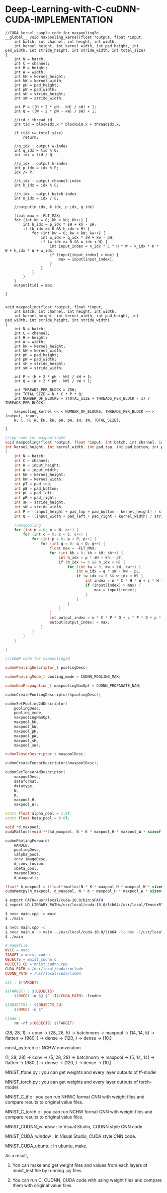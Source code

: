 # Deep-Learning-with-C-cuDNN-CUDA-IMPLEMENTATION

```cuda
//CUDA kernel sample code for maxpooling2d
__global__ void maxpooling_kernel(float *output, float *input,
	int batch, int channel, int height, int width,
	int kernel_height, int kernel_width, int pad_height, int pad_width, int stride_height, int stride_width, int total_size)
{
	int N = batch;
	int C = channel;
	int H = height;
	int W = width;
	int kH = kernel_height;
	int kW = kernel_width;
	int pH = pad_height;
	int pW = pad_width;
	int sH = stride_height;
	int sW = stride_width;

	int P = ((H + 2 * pH - kH) / sH) + 1;
	int Q = ((W + 2 * pW - kW) / sW) + 1;

	//tid : thread id
	int tid = blockIdx.x * blockDim.x + threadIdx.x;

	if (tid >= total_size)
		return;

	//q_idx : output w-index
	int q_idx = tid % Q;
	int idx = tid / Q;

	//p_idx : output h-index
	int p_idx = idx % P;
	idx /= P;

	//k_idx : output channel-index
	int k_idx = idx % C;

	//n_idx : output batch-index
	int n_idx = idx / C;

	//output(n_idx, k_idx, p_idx, q_idx)

	float max = -FLT_MAX;
	for (int kh = 0; kh < kH; kh++) {
		int h_idx = p_idx * sH + kh - pH;
		if (h_idx >= 0 && h_idx < H) {
			for (int kw = 0; kw < kW; kw++) {
				int w_idx = q_idx * sW + kw - pW;
				if (w_idx >= 0 && w_idx < W) {
					int input_index = n_idx * C * H * W + k_idx * H * W + h_idx * W + w_idx;
					if (input[input_index] > max) {
						max = input[input_index];
					}
				}
			}
		}
	}
	output[tid] = max;

}


void maxpooling(float *output, float *input,
	int batch, int channel, int height, int width,
	int kernel_height, int kernel_width, int pad_height, int pad_width, int stride_height, int stride_width)
{
	int N = batch;
	int C = channel;
	int H = height;
	int W = width;
	int kH = kernel_height;
	int kW = kernel_width;
	int pH = pad_height;
	int pW = pad_width;
	int sH = stride_height;
	int sW = stride_width;

	int P = (H + 2 * pH - kH) / sH + 1;
	int Q = (W + 2 * pW - kW) / sW + 1;

	int THREADS_PER_BLOCK = 256;
	int TOTAL_SIZE = N * C * P * Q;
	int NUMBER_OF_BLOCKS = (TOTAL_SIZE + THREADS_PER_BLOCK - 1) / THREADS_PER_BLOCK;

	maxpooling_kernel << < NUMBER_OF_BLOCKS, THREADS_PER_BLOCK >> > (output, input, 
	N, C, H, W, kH, kW, pH, pW, sH, sW, TOTAL_SIZE);

}
```

```cpp
//cpp code for maxpooling2d
void maxpooling(float *output, float *input, int batch, int channel, int input_height, int input_width,
int kernel_height, int kernel_width, int pad_top, int pad_bottom, int pad_left, int pad_right, int stride_height, int stride_width)
{
	int N = batch;
	int C = channel;
	int H = input_height;
	int W = input_width;
	int kH = kernel_height;
	int kW = kernel_width;
	int pT = pad_top;
	int pB = pad_bottom;
	int pL = pad_left;
	int pR = pad_right;
	int sH = stride_height;
	int sW = stride_width;
	int P = ((input_height + pad_top + pad_bottom - kernel_height) / stride_height) + 1;
	int Q = ((input_width + pad_left + pad_right - kernel_width) / stride_width) + 1;

	//maxpooling
	for (int n = 0; n < N; n++) {
		for (int c = 0; c < C; c++) {
			for (int p = 0; p < P; p++) {
				for (int q = 0; q < Q; q++) {
					float max = -FLT_MAX;
					for (int kh = 0; kh < kH; kh++) {
						int h_idx = p * sH + kh - pT;
						if (h_idx >= 0 && h_idx < H) {
							for (int kw = 0; kw < kW; kw++) {
								int w_idx = q * sW + kw - pL;
								if (w_idx >= 0 && w_idx < W) {
									int index = n * C * H * W + c * H * W + h_idx * W + w_idx;
									if (input[index] > max) {
										max = input[index];
									}
								}
							}
						}
					}
					int output_index = n * C * P * Q + c * P * Q + p * Q + q;
					output[output_index] = max;
				}
			}
		}
	}

}
```

```cpp
//cuDNN code for maxpooling2d

cudnnPoolingDescriptor_t poolingDesc;

cudnnPoolingMode_t pooling_mode = CUDNN_POOLING_MAX;

cudnnNanPropagation_t maxpoolingNanOpt = CUDNN_PROPAGATE_NAN;

cudnnCreatePoolingDescriptor(&poolingDesc);

cudnnSetPooling2dDescriptor(
	poolingDesc,
	pooling_mode,
	maxpoolingNanOpt,
	maxpool_kH,
	maxpool_kW,
	maxpool_pH,
	maxpool_pW,
	maxpool_sH,
	maxpool_sW);

cudnnTensorDescriptor_t maxpoolDesc;

cudnnCreateTensorDescriptor(&maxpoolDesc);

cudnnSetTensor4dDescriptor(
	maxpoolDesc,
	dataformat,
	datatype,
	N,
	K,
	maxpool_H,
	maxpool_W);

const float alpha_pool = 1.0f;
const float beta_pool = 0.0f;

void *d_maxpool;
cudaMalloc((void **)&d_maxpool, N * K * maxpool_H * maxpool_W * sizeof(float)); // cuda allocate 

cudnnPoolingForward(
	HANDLE,
	poolingDesc,
	&alpha_pool,
	conv_imageDesc,
	d_conv_fusion,
	&beta_pool,
	maxpoolDesc,
	d_maxpool);

float* h_maxpool = (float*)malloc(N * K * maxpool_H * maxpool_W * sizeof(float));
cudaMemcpy(h_maxpool, d_maxpool, N * K * maxpool_H * maxpool_W * sizeof(float), cudaMemcpyDeviceToHost);
```

```bash
$ export PATH=/usr/local/cuda-10.0/bin:$PATH
$ export LD_LIBRARY_PATH=/usr/local/cuda-10.0/lib64:/usr/local/TensorRT-7.0.0.11/lib:$LD_LIBRARY_PATH
```

```bash
$ nvcc main.cpp -o main
$ ./main
```

```bash
$ nvcc main.cpp -c
$ nvcc main.o -o main -L/usr/local/cuda-10.0/lib64 -lcudnn -I/usr/local/cuda-10.0/include
$ ./main
```

```makefile
# makefile
NVCC = nvcc
TARGET = mnist_cudnn
OBJECTS = mnist_cudnn.o
OBJECTS_CU = mnist_cudnn.cpp
CUDA_PATH = /usr/local/cuda/include
CUDNN_PATH = /usr/local/cuda/lib64

all : $(TARGET)

$(TARGET) : $(OBJECTS)
	$(NVCC) -o $@ $^ -I$(CUDA_PATH) -lcudnn

$(OBJECTS) : $(OBJECTS_CU)
	$(NVCC) -c $^

clean :
	rm -rf $(OBJECTS) $(TARGET)
```







(28, 28, 1) -> conv -> (28, 28, 5) -> batchnorm -> maxpool -> (14, 14, 5) -> flatten -> (980, ) -> dense -> (120, ) -> dense -> (10,)

mnist_pytorch.c : NCHW convolution


(1, 28, 28) -> conv -> (5, 28, 28) -> batchnorm -> maxpool -> (5, 14, 14) -> flatten -> (980, ) -> dense -> (120, ) -> dense -> (10,)

MNIST_tfone.py : you can get weights and every layer outputs of tf-model

MNIST_torch.py : you can get weights and every layer outputs of torch-model

MNIST_C_tf.c : you can run NHWC format CNN with weight files and compare results to original value files.

MNIST_C_torch.c : you can run NCHW format CNN with weight files and compare results to original value files.


MNIST_CUDNN_window : In Visual Studio, CUDNN style CNN code.

MNIST_CUDA_window : In Visual Studio, CUDA style CNN code.

MNIST_CUDA_ubuntu : In ubuntu, make.

As a result,

1. Yon can make and get weight files and values from each layers of mnist_test file by running .py files.

2. You can run C, CUDNN, CUDA code with using weight files and compare them with original value files.
